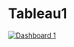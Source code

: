 # Tableau1
<!DOCTYPE html>

<html lang="en">

<body>
    <div class='tableauPlaceholder' id='viz1733390365960' style='position: relative'><noscript><a href='#'><img
                    alt='Dashboard 1 '
                    src='https:&#47;&#47;public.tableau.com&#47;static&#47;images&#47;Fu&#47;FurnitureRetailsDashboard&#47;Dashboard1&#47;1_rss.png'
                    style='border: none' /></a></noscript><object class='tableauViz' style='display:none;'>
            <param name='host_url' value='https%3A%2F%2Fpublic.tableau.com%2F' />
            <param name='embed_code_version' value='3' />
            <param name='site_root' value='' />
            <param name='name' value='FurnitureRetailsDashboard&#47;Dashboard1' />
            <param name='tabs' value='no' />
            <param name='toolbar' value='yes' />
            <param name='static_image'
                value='https:&#47;&#47;public.tableau.com&#47;static&#47;images&#47;Fu&#47;FurnitureRetailsDashboard&#47;Dashboard1&#47;1.png' />
            <param name='animate_transition' value='yes' />
            <param name='display_static_image' value='yes' />
            <param name='display_spinner' value='yes' />
            <param name='display_overlay' value='yes' />
            <param name='display_count' value='yes' />
            <param name='language' value='en-US' />
        </object></div>
    <script
        type='text/javascript'>                    var divElement = document.getElementById('viz1733390365960'); var vizElement = divElement.getElementsByTagName('object')[0]; if (divElement.offsetWidth > 800) { vizElement.style.width = '100%'; vizElement.style.height = (divElement.offsetWidth * 0.75) + 'px'; } else if (divElement.offsetWidth > 500) { vizElement.style.width = '100%'; vizElement.style.height = (divElement.offsetWidth * 0.75) + 'px'; } else { vizElement.style.width = '100%'; vizElement.style.height = '2127px'; } var scriptElement = document.createElement('script'); scriptElement.src = 'https://public.tableau.com/javascripts/api/viz_v1.js'; vizElement.parentNode.insertBefore(scriptElement, vizElement);                </script>
</body>

</html>

